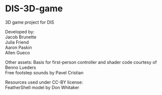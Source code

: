 # DIS-3D-game
3D game project for DIS

Developed by:  
Jacob Brunette  
Julia Friend  
Aaron Paskin  
Allen Gueco  

Other assets:
Basis for first-person controller and shader code courtesy of Benno Lueders  
Free footstep sounds by Pavel Cristian  

Resources used under CC-BY license:  
FeatherShell model by Don Whitaker  
